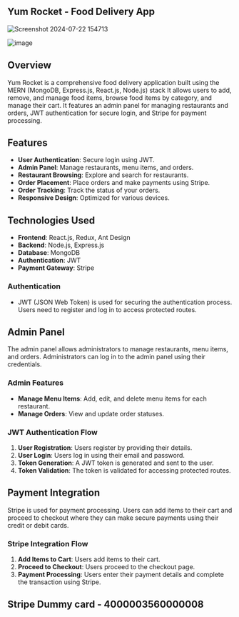  ## Yum Rocket - Food Delivery App
 
 ![Screenshot 2024-07-22 154713](https://github.com/user-attachments/assets/cc8db0bc-f64a-439f-a573-6d33e028edb1)

 ![image](https://github.com/user-attachments/assets/bffa1199-98d0-4645-9683-e64fe4586b5c)


## Overview

Yum Rocket is a comprehensive food delivery application built using the MERN (MongoDB, Express.js, React.js, Node.js) stack  It allows users to add, remove, and manage food items, browse food items by category, and manage their cart. It features an admin panel for managing restaurants and orders, JWT authentication for secure login, and Stripe for payment processing.

## Features

- **User Authentication**: Secure login using JWT.
- **Admin Panel**: Manage restaurants, menu items, and orders.
- **Restaurant Browsing**: Explore and search for restaurants.
- **Order Placement**: Place orders and make payments using Stripe.
- **Order Tracking**: Track the status of your orders.
- **Responsive Design**: Optimized for various devices.

## Technologies Used

- **Frontend**: React.js, Redux, Ant Design
- **Backend**: Node.js, Express.js
- **Database**: MongoDB
- **Authentication**: JWT
- **Payment Gateway**: Stripe


### Authentication

- JWT (JSON Web Token) is used for securing the authentication process. Users need to register and log in to access protected routes.

## Admin Panel

The admin panel allows administrators to manage restaurants, menu items, and orders. Administrators can log in to the admin panel using their credentials.

### Admin Features

- **Manage Menu Items**: Add, edit, and delete menu items for each restaurant.
- **Manage Orders**: View and update order statuses.


### JWT Authentication Flow

1. **User Registration**: Users register by providing their details.
2. **User Login**: Users log in using their email and password.
3. **Token Generation**: A JWT token is generated and sent to the user.
4. **Token Validation**: The token is validated for accessing protected routes.

## Payment Integration

Stripe is used for payment processing. Users can add items to their cart and proceed to checkout where they can make secure payments using their credit or debit cards.

### Stripe Integration Flow

1. **Add Items to Cart**: Users add items to their cart.
2. **Proceed to Checkout**: Users proceed to the checkout page.
3. **Payment Processing**: Users enter their payment details and complete the transaction using Stripe.

## Stripe Dummy card - 4000003560000008
 




